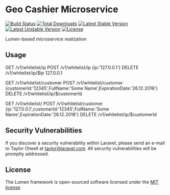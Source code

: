 # Geo Cashier Microservice

[![Build Status](https://travis-ci.org/laravel/lumen-framework.svg)](https://travis-ci.org/laravel/lumen-framework)
[![Total Downloads](https://poser.pugx.org/laravel/lumen-framework/d/total.svg)](https://packagist.org/packages/laravel/lumen-framework)
[![Latest Stable Version](https://poser.pugx.org/laravel/lumen-framework/v/stable.svg)](https://packagist.org/packages/laravel/lumen-framework)
[![Latest Unstable Version](https://poser.pugx.org/laravel/lumen-framework/v/unstable.svg)](https://packagist.org/packages/laravel/lumen-framework)
[![License](https://poser.pugx.org/laravel/lumen-framework/license.svg)](https://packagist.org/packages/laravel/lumen-framework)

Lumen-based microservice realization

## Usage

GET /v1/whitelist/ip
POST /v1/whitelist/ip {ip:'127.0.0.1'}
DELETE /v1/whitelist/ip/$ip 127.0.0.1

GET /v1/whitelist/customer
POST /v1/whitelist/customer {customerId:'12345',FullName:'Some Name',ExpirationDate:'26.12.2018'}
DELETE /v1/whitelist/ip/$customerId

GET /v1/whitelist/
POST /v1/whitelist/customer {ip:'127.0.0.1',customerId:'12345',FullName:'Some Name',ExpirationDate:'26.12.2018'}
DELETE /v1/whitelist/ip/$customerId

## Security Vulnerabilities

If you discover a security vulnerability within Laravel, please send an e-mail to Taylor Otwell at taylor@laravel.com. All security vulnerabilities will be promptly addressed.

## License

The Lumen framework is open-sourced software licensed under the [MIT license](http://opensource.org/licenses/MIT)
